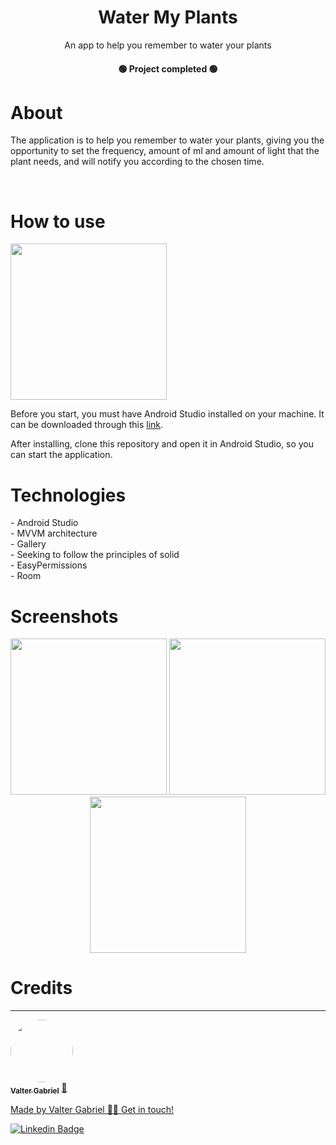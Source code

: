 <h1 align="center">Water My Plants</h1>
<p align="center">An app to help you remember to water your plants</p>
<h4 align="center">
    🟢 Project completed 🟢
</h4>

<h1>About</h1>

<p>The application is to help you remember to water your plants, giving you the opportunity to set the frequency, amount of ml and amount of light that the plant needs, and will notify you according to the chosen time.</p></br>
<h1>How to use</h1>
<img src="https://i0.wp.com/dfilitto.com.br/wp-content/uploads/2019/04/android-studio-logo.png?fit=800%2C400&ssl=1" width = " 250px"></br>
<p>Before you start, you must have Android Studio installed on your machine. It can be downloaded through this <a href="https://developer.android.com/studio">link</a>.</br>
<p>After installing, clone this repository and open it in Android Studio, so you can start the application.</br>


<h1>Technologies</h1>
- Android Studio</br>
- MVVM architecture</br>
- Gallery</br>
- Seeking to follow the principles of solid</br>
- EasyPermissions</br>
- Room</br>


<h1>Screenshots</h1>
<div align="center">
<img src="https://user-images.githubusercontent.com/63808405/198385778-74646294-d779-4522-bca7-9ab39b92a030.png" width = "250px">
<img src="https://user-images.githubusercontent.com/63808405/198385789-8b166973-d160-4f1f-9b1b-1860b8ba05dc.png" width = "250px">
<img src="https://user-images.githubusercontent.com/63808405/198385750-5b056ef6-723c-41e3-8693-6e886a68acc9.png" width = "250px">
  </div>
  

<h1>Credits</h1>

---

<a href="https://www.linkedin.com/in/valter-gabriel">
 <img style="border-radius: 50%;" src="https://user-images.githubusercontent.com/63808405/171045850-84caf881-ee10-4782-9016-ea1682c4731d.jpeg" width="100px;" alt=""/>
 <br />
 <sub><b>Valter Gabriel</b></sub></a> <a href="https://www.linkedin.com/in/valter-gabriel" title="Linkedin">🚀</ a>
 
Made by Valter Gabriel 👋🏽 Get in touch!

[![Linkedin Badge](https://img.shields.io/badge/-Gabriel-blue?style=flat-square&logo=Linkedin&logoColor=white&link=https://www.linkedin.com/in/valter-gabriel/ )](https://www.linkedin.com/in/valter-gabriel/)
